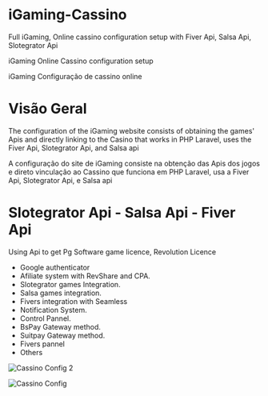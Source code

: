 # iGaming-Cassino
Full iGaming, Online cassino configuration setup with Fiver Api, Salsa Api, Slotegrator Api

iGaming Online Cassino configuration setup

iGaming Configuração de cassino online 


# Visão Geral

The configuration of the iGaming website consists of obtaining the games' Apis and directly linking to the Casino that works in PHP Laravel, uses the Fiver Api, Slotegrator Api, and Salsa api

A configuração do site de iGaming consiste na obtenção das Apis dos jogos e direto vinculação ao Cassino que funciona em PHP Laravel, usa a Fiver Api, Slotegrator Api, e Salsa api


# Slotegrator Api - Salsa Api - Fiver Api

Using Api to get Pg Software game licence, Revolution Licence
* Google authenticator
* Afiliate system with RevShare and CPA.
* Slotegrator games Integration.
* Salsa games integration.
* Fivers integration with Seamless
* Notification System.
* Control Pannel.
* BsPay Gateway method.
* Suitpay Gateway method.
* Fivers pannel
* Others

![Cassino Config 2](https://github.com/Daviqr1/iGaming-Cassino/assets/84293017/426ed39b-9cc5-427a-9bb9-d7930f4bd45f)


![Cassino Config](https://github.com/Daviqr1/iGaming-Cassino/assets/84293017/c782e9b5-de86-4f5f-b62f-6a1c09b696a0)



